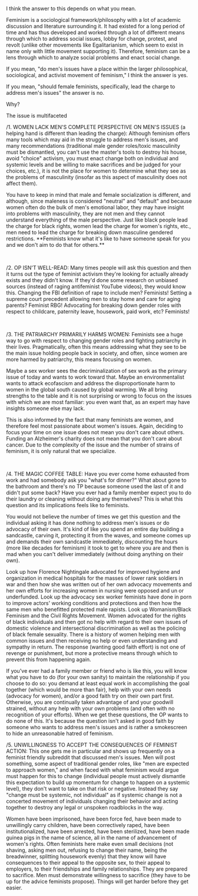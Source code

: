  I think the answer to this depends on what you mean. 

Feminism is a sociological framework/philosophy with a lot of academic discussion and literature surrounding it. It had existed for a long period of time and has thus developed and worked through a lot of different means through which to address social issues, lobby for change, protest, and revolt (unlike other movements like Egalitarianism, which seem to exist in name only with little movement supporting it). Therefore, feminism can be a lens through which to analyze social problems and enact social change. 

If you mean, "do men's issues have a place within the larger philosophical, sociological, and activist movement of feminism," I think the answer is yes. 

If you mean, "should female feminists, specifically, lead the charge to address men's issues" the answer is no. 

Why?

The issue is multifaceted

/1. WOMEN LACK MEN'S COMPLETE PERSPECTIVE ON MEN'S ISSUES (a helping hand is different than leading the charge): Although feminism offers many tools which may aid in the struggle to address men's issues, and many recommendations (traditional male gender roles/toxic masculinity must be dismantled, you can't use the master's tools to destroy his house, avoid "choice" activism, you must enact change both on individual and systemic levels and be willing to make sacrifices and be judged for your choices, etc.), it is not the place for women to determine what they see as the problems of masculinity (insofar as this aspect of masculinity does not affect them). 

You have to keep in mind that male and female socialization is different, and although, since maleness is considered "neutral" and "default" and because women often do the bulk of men's emotional labor, they may have insight into problems with masculinity, they are not men and they cannot understand everything of the male perspective. Just like black people lead the charge for black rights, women lead the charge for women's rights, etc., men need to lead the charge for breaking down masculine gendered restrictions. \*\*Feminists know what it's like to have someone speak for you and we don't aim to do that for others.\*\*

&#x200B;

/2. OP ISN'T WELL-READ: Many times people will ask this question and then it turns out the type of feminist activism they're looking for actually already exists and they didn't know. If they'd done some research on unbiased sources (instead of raging antifeminist YouTube videos), they would know this. Changing the FBI definition of rape to include men? Feminists! Setting a supreme court precedent allowing men to stay home and care for aging parents? Feminist RBG! Advocating for breaking down gender roles with respect to childcare, paternity leave, housework, paid work, etc? Feminists!

&#x200B;

/3. THE PATRIARCHY PRIMARILY HARMS WOMEN: Feminists see a huge way to go with respect to changing gender roles and fighting patriarchy in their lives. Pragmatically, often this means addressing what they see to be the main issue holding people back in society, and often, since women are more harmed by patriarchy, this means focusing on women. 

Maybe a sex worker sees the decriminalization of sex work as the primary issue of today and wants to work toward that. Maybe an environmentalist wants to attack ecofascism and address the disproportionate harm to women in the global south caused by global warming. We all bring strengths to the table and it is not surprising or wrong to focus on the issues with which we are most familiar: you even want that, as an expert may have insights someone else may lack. 

This is also informed by the fact that many feminists are women, and therefore feel most passionate about women's issues. Again, deciding to focus your time on one issue does not mean you don't care about others. Funding an Alzheimer's charity does not mean that you don't care about cancer. Due to the complexity of the issue and the number of strains of feminism, it is only natural that we specialize. 

&#x200B;

/4. THE MAGIC COFFEE TABLE: Have you ever come home exhausted from work and had somebody ask you "what's for dinner?" What about gone to the bathroom and there's no TP because someone used the last of it and didn't put some back? Have you ever had a family member expect you to do their laundry or cleaning without doing any themselves? This is what this question and its implications feels like to feminists. 

You would not believe the number of times we get this question and the individual asking it has done nothing to address men's issues or do advocacy of their own. It's kind of like you spend an entire day building a sandcastle, carving it, protecting it from the waves, and someone comes up and demands their own sandcastle immediately, discounting the hours (more like decades for feminism) it took to get to where you are and then is mad when you can't deliver immediately (without doing anything on their own). 

Look up how Florence Nightingale advocated for improved hygiene and organization in medical hospitals for the masses of lower rank soldiers in war and then how she was written out of her own advocacy movements and her own efforts for increasing women in nursing were opposed and un or underfunded. Look up the advocacy sex worker feminists have done in porn to improve actors' working conditions and protections and then how the same men who benefitted protected male rapists. Look up Womanism/Black Feminism and the Civil Rights Movement. Women advocated for the rights of black individuals and then got no help with regard to their own issues of domestic violence and intersectional discrimination as well as the policing of black female sexuality. There is a history of women helping men with common issues and then receiving no help or even understanding and sympathy in return. The response (wanting good faith effort) is not one of revenge or punishment, but more a protective means through which to prevent this from happening again. 

If you've ever had a family member or friend who is like this, you will know what you have to do (for your own sanity) to maintain the relationship if you choose to do so: you demand at least equal work in accomplishing the goal together (which would be more than fair), help with your own needs (advocacy for women), and/or a good faith try on their own part first. Otherwise, you are continually taken advantage of and your goodwill strained, without any help with your own problems (and often with no recognition of your efforts). When we get these questions, the OP wants to do none of this. It's because the question isn't asked in good faith by someone who wants to address men's issues and is rather a smokescreen to hide an unreasonable hatred of feminism. 

/5. UNWILLINGNESS TO ACCEPT THE CONSEQUENCES OF FEMINIST ACTION: This one gets me in particular and shows up frequently on a feminist friendly subreddit that discussed men's issues. Men will post something, some aspect of traditional gender roles, like "men are expected to approach women," and when faced with what feminism would argue must happen for this to change (individual people must actively dismantle this expectation to build up momentum for change to happen on a systemic level), they don't want to take on that risk or negative. Instead they say "change must be systemic, not individual" as if systemic change is not a concerted movement of individuals changing their behavior and acting together to destroy any legal or unspoken roadblocks in the way. 

Women have been imprisoned, have been force fed, have been made to unwillingly carry children, have been correctively raped, have been institutionalized, have been arrested, have been sterilized, have been made guinea pigs in the name of science, all in the name of advancement of women's rights. Often feminists here make even small decisions (not shaving, asking men out, refusing to change their name, being the breadwinner, splitting housework evenly) that they know will have consequences to their appeal to the opposite sex, to their appeal to employers, to their friendships and family relationships. They are prepared to sacrifice. Men must demonstrate willingness to sacrifice (they have to be up for the advice feminists propose). Things will get harder before they get easier. 